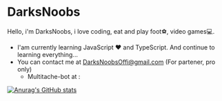<h1>DarksNoobs</h1>
Hello, i'm DarksNoobs, i love coding, eat and play foot⚽, video games💻. 

* I'am currently learning JavaScript :heart: and TypeScript. And continue to learning everything...
* You can contact me at DarksNoobsOffi@gmail.com (For partener, pro only)
  <ul>
    <li>Multitache-bot at :</li>
  </ul>
[![Anurag's GitHub stats](https://github-readme-stats.vercel.app/api?username=DarksNoobsDev&theme=gruvbox)](https://github.com/DarksNoobsDev/github-readme-stats)
